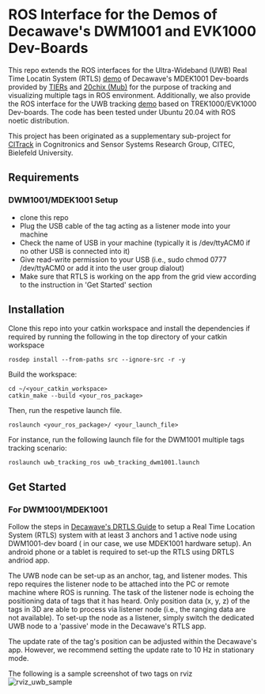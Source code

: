 # ROS Interface for the Demos of Decawave's DWM1001 and EVK1000 Dev-Boards

This repo extends the ROS interfaces for the Ultra-Wideband (UWB) Real Time Locatin System (RTLS) [demo](https://www.decawave.com/wp-content/uploads/2018/08/mdek1001_quick_start_guide.pdf) of Decawave's MDEK1001 Dev-boards provided by [TIERs](https://github.com/TIERS/ros-dwm1001-uwb-localization.git) and [20chix (Mub)](https://github.com/20chix/dwm1001_ros.git) for the purpose of tracking and visualizing multiple tags in ROS environment. Additionally, we also provide the ROS interface for the UWB tracking [demo](https://www.decawave.com/wp-content/uploads/2018/09/trek1000_user_manual.pdf) based on TREK1000/EVK1000 Dev-boards. The code has been tested under Ubuntu 20.04 with ROS noetic distribution. 

This project has been originated as a supplementary sub-project for [CITrack](https://cit-ec.de/en/ks/projects/citrack) in Cognitronics and Sensor Systems Research Group, CITEC, Bielefeld University.


## Requirements
### DWM1001/MDEK1001 Setup
- clone this repo
- Plug the USB cable of the tag acting as a listener mode into your machine
- Check the name of USB in your machine (typically it is /dev/ttyACM0 if no other USB is connected into it)
- Give read-write permission to your USB (i.e., sudo chmod 0777 /dev/ttyACM0 or add it into the user group dialout)
- Make sure that RTLS is working on the app from the grid view according to the instruction in 'Get Started' section 


## Installation

Clone this repo into your catkin workspace and install the dependencies if required by running the following in the top directory of your catkin workspace
```
rosdep install --from-paths src --ignore-src -r -y
```

Build the workspace:
```
cd ~/<your_catkin_workspace>
catkin_make --build <your_ros_package>
```
Then, run the respetive launch file.
```
roslaunch <your_ros_package>/ <your_launch_file>
```

For instance, run the following launch file for the DWM1001 multiple tags tracking scenario:
```
roslaunch uwb_tracking_ros uwb_tracking_dwm1001.launch
```


## Get Started
### For DWM1001/MDEK1001 
Follow the steps in [Decawave's DRTLS Guide](https://www.decawave.com/wp-content/uploads/2018/08/mdek1001_quick_start_guide.pdf) to setup a Real Time Location System (RTLS) system with at least 3 anchors and 1 active node using DWM1001-dev board ( in our case, we use MDEK1001 hardware setup). An android phone or a tablet is required to set-up the RTLS using DRTLS andriod app. 

The UWB node can be set-up as an anchor, tag, and listener modes. This repo requires the listener node to be attached into the PC or remote machine where ROS is running. The task of the listener node is echoing the positioning data of tags that it has heard. Only position data (x, y, z) of the tags in 3D are able to process via listener node (i.e., the ranging data are not available). To set-up the node as a listener, simply switch the dedicated UWB node to a 'passive' mode in the Decawave's RTLS app. 

The update rate of the tag's position can be adjusted within the Decawave's app. However, we recommend setting the update rate to 10 Hz in stationary mode.

The following is a sample screenshot of two tags on rviz 
![rviz_uwb_sample](https://user-images.githubusercontent.com/18302290/143898129-9c9362f8-d556-44d4-9028-5bea2d261224.JPG)



